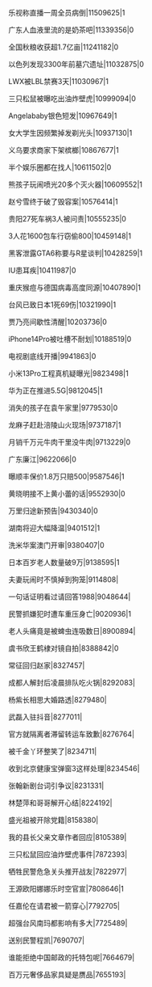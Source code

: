 乐视称直播一周全员病倒|11509625|1

广东人血液里流的是奶茶吧|11339356|0

全国秋粮收获超1.7亿亩|11241182|0

以色列发现3300年前墓穴遗址|11032875|0

LWX被LBL禁赛3天|11030967|1

三只松鼠被曝吃出油炸壁虎|10999094|0

Angelababy银色短发|10967649|1

女大学生因频繁掉发剃光头|10937130|1

义乌要求商家下架槟榔|10867677|1

半个娱乐圈都在找人|10611502|0

熊孩子玩闹喷光20多个灭火器|10609552|1

赵兮雪终于破了毁容案|10576414|1

贵阳27死车祸3人被问责|10555235|0

3人花1600包车行窃偷800|10459148|1

黑客泄露GTA6称要与R星谈判|10428259|1

IU患耳疾|10411987|0

重庆猴痘与德国病毒高度同源|10407890|1

台风已致日本1死69伤|10321990|1

贾乃亮间歇性清醒|10203736|0

iPhone14Pro被吐槽不耐划|10188519|0

电视剧底线开播|9941863|0

小米13Pro工程真机疑曝光|9823498|1

华为正在推进5.5G|9812045|1

消失的孩子在袁午家里|9779530|0

龙麻子赶赴涪陵山火现场|9737187|1

月销千万元牛肉干里没牛肉|9713229|0

广东廉江|9622066|0

曝顺丰保价1.8万只赔500|9587546|1

黄晓明接不上黄小蕾的话|9552930|0

万里归途新预告|9430340|0

湖南将迎大幅降温|9401512|1

洗米华案澳门开审|9380407|0

日本百岁老人数量破9万|9138595|1

夫妻玩闹时不慎掉到狗笼|9114808|

一句话证明看过请回答1988|9048644|

民警抓嫌犯时遭车重压身亡|9020936|1

老人头痛竟是被蜱虫连吸数日|8900894|

虞书欣王鹤棣对镜自拍|8388842|0

常征回归赵家|8327457|

成都人解封后凌晨排队吃火锅|8292083|

杨紫长相思大婚路透|8279480|

武磊入驻抖音|8277011|

官方就隔离者滞留转运车致歉|8276764|

被千金丫环整笑了|8234711|

收到北京健康宝弹窗3这样处理|8234546|

张翰新剧台词引争议|8231331|

林楚萍和哥哥解开心结|8224192|

盛光祖被开除党籍|8158380|

我的县长父亲文章作者回应|8105389|

三只松鼠回应油炸壁虎事件|7872393|

牺牲民警危急关头推开战友|7822977|

王源欧阳娜娜乐时空官宣|7808646|1

任嘉伦在请君被一箭穿心|7792705|

超强台风南玛都影响有多大|7725489|

送别民警程凯|7690707|

谁能拒绝中国邮政的托特包呢|7664679|

百万元奢侈品家具疑是赝品|7655193|

